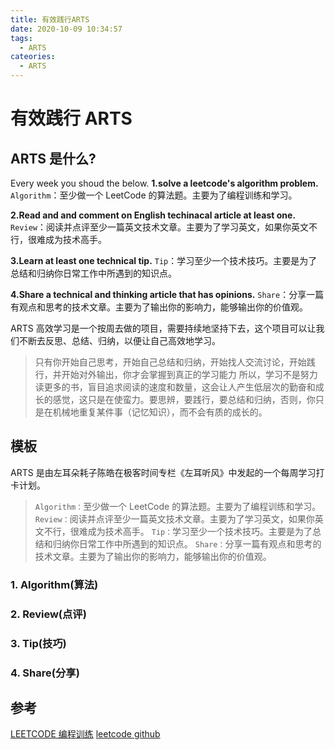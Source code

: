 ```yaml
---
title: 有效践行ARTS
date: 2020-10-09 10:34:57
tags:
  - ARTS
cateories:
  - ARTS
---
```


# 有效践行 ARTS

## ARTS 是什么?

Every week you shoud the below.
**1.solve a leetcode's algorithm problem.**
`Algorithm`：至少做一个 LeetCode 的算法题。主要为了编程训练和学习。

**2.Read and and comment on English techinacal article at least one.**
`Review`：阅读并点评至少一篇英文技术文章。主要为了学习英文，如果你英文不行，很难成为技术高手。

**3.Learn at least one technical tip.**
`Tip`：学习至少一个技术技巧。主要是为了总结和归纳你日常工作中所遇到的知识点。

**4.Share a technical and thinking article that has opinions.**
`Share`：分享一篇有观点和思考的技术文章。主要为了输出你的影响力，能够输出你的价值观。

ARTS 高效学习是一个按周去做的项目，需要持续地坚持下去，这个项目可以让我们不断去反思、总结、归纳，以便让自己高效地学习。

> 只有你开始自己思考，开始自己总结和归纳，开始找人交流讨论，开始践行，并开始对外输出，你才会掌握到真正的学习能力
> 所以，学习不是努力读更多的书，盲目追求阅读的速度和数量，这会让人产生低层次的勤奋和成长的感觉，这只是在使蛮力。要思辨，要践行，要总结和归纳，否则，你只是在机械地重复某件事（记忆知识），而不会有质的成长的。

## 模板

ARTS 是由左耳朵耗子陈皓在极客时间专栏《左耳听风》中发起的一个每周学习打卡计划。

> `Algorithm：`至少做一个 LeetCode 的算法题。主要为了编程训练和学习。\
>  `Review：`阅读并点评至少一篇英文技术文章。主要为了学习英文，如果你英文不行，很难成为技术高手。
> `Tip：`学习至少一个技术技巧。主要是为了总结和归纳你日常工作中所遇到的知识点。
> `Share：`分享一篇有观点和思考的技术文章。主要为了输出你的影响力，能够输出你的价值观。

### 1\. Algorithm(算法)

### 2\. Review(点评)

### 3\. Tip(技巧)

### 4\. Share(分享)

## 参考

[LEETCODE 编程训练](https://coolshell.cn/articles/12052.html)
[leetcode github](https://github.com/haoel/leetcode)
